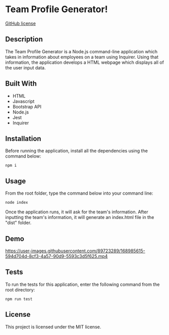 # Team Profile Generator!

[GitHub license](https://img.shields.io/badge/license-MIT-ff69b4.svg) <br />

## Description
The Team Profile Generator is a Node.js command-line application which takes in information about employees on a team using Inquirer. Using that information, the application develops a HTML webpage which displays all of the user input data. 

## Built With
* HTML
* Javascript
* Bootstrap API
* Node.js
* Jest
* Inquirer

## Installation
Before running the application, install all the dependencies using the command below:
```
npm i
```


## Usage

From the root folder, type the command below into your command line:
```
node index
```

Once the application runs, it will ask for the team's information. After inputting the team's information, it will generate an index.html file in the "dist" folder.


## Demo

https://user-images.githubusercontent.com/89723289/168985615-594d704d-8cf3-4a57-90d9-5593c3d5f625.mp4

## Tests

To run the tests for this application, enter the following command from the root directory:

  ```
  npm run test
  ```

## License

This project is licensed under the MIT license.

